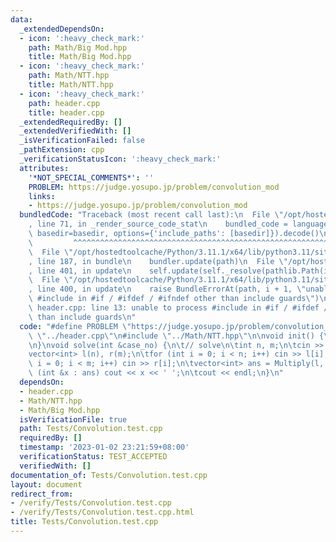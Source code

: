 ```yaml
---
data:
  _extendedDependsOn:
  - icon: ':heavy_check_mark:'
    path: Math/Big Mod.hpp
    title: Math/Big Mod.hpp
  - icon: ':heavy_check_mark:'
    path: Math/NTT.hpp
    title: Math/NTT.hpp
  - icon: ':heavy_check_mark:'
    path: header.cpp
    title: header.cpp
  _extendedRequiredBy: []
  _extendedVerifiedWith: []
  _isVerificationFailed: false
  _pathExtension: cpp
  _verificationStatusIcon: ':heavy_check_mark:'
  attributes:
    '*NOT_SPECIAL_COMMENTS*': ''
    PROBLEM: https://judge.yosupo.jp/problem/convolution_mod
    links:
    - https://judge.yosupo.jp/problem/convolution_mod
  bundledCode: "Traceback (most recent call last):\n  File \"/opt/hostedtoolcache/Python/3.11.1/x64/lib/python3.11/site-packages/onlinejudge_verify/documentation/build.py\"\
    , line 71, in _render_source_code_stat\n    bundled_code = language.bundle(stat.path,\
    \ basedir=basedir, options={'include_paths': [basedir]}).decode()\n          \
    \         ^^^^^^^^^^^^^^^^^^^^^^^^^^^^^^^^^^^^^^^^^^^^^^^^^^^^^^^^^^^^^^^^^^^^^^^^^^^^^^^^^\n\
    \  File \"/opt/hostedtoolcache/Python/3.11.1/x64/lib/python3.11/site-packages/onlinejudge_verify/languages/cplusplus.py\"\
    , line 187, in bundle\n    bundler.update(path)\n  File \"/opt/hostedtoolcache/Python/3.11.1/x64/lib/python3.11/site-packages/onlinejudge_verify/languages/cplusplus_bundle.py\"\
    , line 401, in update\n    self.update(self._resolve(pathlib.Path(included), included_from=path))\n\
    \  File \"/opt/hostedtoolcache/Python/3.11.1/x64/lib/python3.11/site-packages/onlinejudge_verify/languages/cplusplus_bundle.py\"\
    , line 400, in update\n    raise BundleErrorAt(path, i + 1, \"unable to process\
    \ #include in #if / #ifdef / #ifndef other than include guards\")\nonlinejudge_verify.languages.cplusplus_bundle.BundleErrorAt:\
    \ header.cpp: line 13: unable to process #include in #if / #ifdef / #ifndef other\
    \ than include guards\n"
  code: "#define PROBLEM \"https://judge.yosupo.jp/problem/convolution_mod\"\n\n#include\
    \ \"../header.cpp\"\n#include \"../Math/NTT.hpp\"\n\nvoid init() {\n\t// initialize\n\
    \n}\nvoid solve(int &case_no) {\n\t// solve\n\tint n, m;\n\tcin >> n >> m;\n\t\
    vector<int> l(n), r(m);\n\tfor (int i = 0; i < n; i++) cin >> l[i];\n\tfor (int\
    \ i = 0; i < m; i++) cin >> r[i];\n\tvector<int> ans = Multiply(l, r);\n\tfor\
    \ (int &x : ans) cout << x << ' ';\n\tcout << endl;\n}\n"
  dependsOn:
  - header.cpp
  - Math/NTT.hpp
  - Math/Big Mod.hpp
  isVerificationFile: true
  path: Tests/Convolution.test.cpp
  requiredBy: []
  timestamp: '2023-01-02 23:21:59+08:00'
  verificationStatus: TEST_ACCEPTED
  verifiedWith: []
documentation_of: Tests/Convolution.test.cpp
layout: document
redirect_from:
- /verify/Tests/Convolution.test.cpp
- /verify/Tests/Convolution.test.cpp.html
title: Tests/Convolution.test.cpp
---
```


